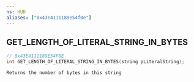 ```yaml
---
ns: HUD
aliases: ["0x43e4111189e54f0e"]
---
```

## GET_LENGTH_OF_LITERAL_STRING_IN_BYTES

```c
// 0x43E4111189E54F0E
int GET_LENGTH_OF_LITERAL_STRING_IN_BYTES(string pLiteralString);
```

```
Returns the number of bytes in this string
```
